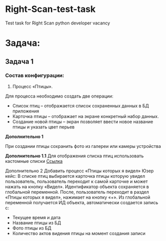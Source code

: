 # Right-Scan-test-task
Test task for Right Scan python developer vacancy

<h1>Задача:</h1>
<h2>Задача 1</h2>
<h3>Состав конфигурации:</h3>
<ol>
<li>Процесс «Птицы».</li>
</ol>
<p>Для процесса необходимо создать две операции:</p>
<ul>
<li>Список птиц – отображается список сохраненных данных в БД приложения</li>
<li>Карточка птицы – отображает на экране конкретный набор данных.</li>
<li>Создание новой птицы – экран позволяет ввести новое название птицы и указать цвет
перьев</li>
</ul>
<p><strong>Дополнительно 1</strong></p>
<p>При создании птицы сохранить фото из галереи или камеры устройства</p>
<p><strong>Дополнительно 1.1</strong> Для отображения списка птиц использовать кастомные списки
<a href="https://uitxt.readthedocs.io/ru/latest/common_functions.html?highlight=%D0%BA
%D0%B0%D1%80%D1%82%D0%BE%D1%87%D0%BA%D0%B8#id3">Ссылка</a></p>
Дополнительно 2
Добавить процесс «Птицы которых я видел»
Юзер кейс: В списке птиц выбирается карточка птицы которую увидел пользователь, пользователь
переходит к самой карточке и может нажать на кнопку «Видел». Идентификатор объекта
сохраняется в глобальной переменной.
После, пользователь переходит в раздел «Птицы которых я видел», нажимает на кнопку «+». Из
глобальной переменной получается ИД объекта, автоматически создается запись с:
<ul>
<li>Текущее время и дата</li>
<li>Название птицы из БД</li>
<li>Фото птицы из БД</li>
<li>Количество актов видения птицы на момент создания записи</li>
</ul>